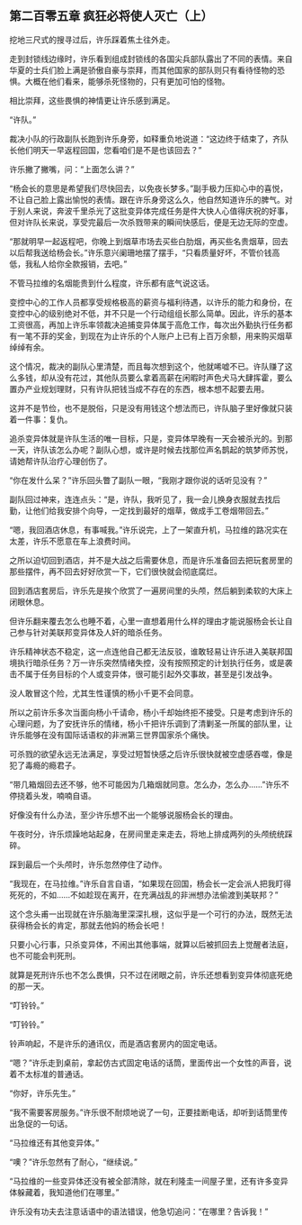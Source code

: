 ## 第二百零五章 疯狂必将使人灭亡（上）
挖地三尺式的搜寻过后，许乐踩着焦土往外走。

走到封锁线边缘时，许乐看到组成封锁线的各国尖兵部队露出了不同的表情。来自华夏的士兵们脸上满是骄傲自豪与崇拜，而其他国家的部队则只有看待怪物的恐惧。大概在他们看来，能够杀死怪物的，只有更加可怕的怪物。

相比崇拜，这些畏惧的神情更让许乐感到满足。

“许队。”

裁决小队的行政副队长跑到许乐身旁，如释重负地说道：“这边终于结束了，齐队长他们明天一早返程回国，您看咱们是不是也该回去？”

许乐撇了撇嘴，问：“上面怎么讲？”

“杨会长的意思是希望我们尽快回去，以免夜长梦多。”副手极力压抑心中的喜悦，不让自己脸上露出愉悦的表情。跟在许乐身旁这么久，他自然知道许乐的脾气。对于别人来说，奔波千里杀光了这批变异体完成任务是件大快人心值得庆祝的好事，但对许队长来说，享受完最后一次杀戮带来的瞬间快感后，便是无边无际的空虚。

“那就明早一起返程吧，你晚上到烟草市场去买些白肋烟，再买些名贵烟草，回去以后帮我送给杨会长。”许乐意兴阑珊地摆了摆手，“只看质量好坏，不管价钱高低，我私人给你全款报销，去吧。”

不管马拉维的名烟能贵到什么程度，许乐都有底气说这话。

变控中心的工作人员都享受规格极高的薪资与福利待遇，以许乐的能力和身份，在变控中心的级别绝对不低，并不只是一个行动组组长那么简单。因此，许乐的基本工资很高，再加上许乐率领裁决追捕变异体属于高危工作，每次出外勤执行任务都有一笔不菲的奖金，到现在为止许乐的个人账户上已有上百万余额，用来购买烟草绰绰有余。

这个情况，裁决的副队心里清楚，而且每次想到这个，他就唏嘘不已。许队赚了这么多钱，却从没有花过，其他队员要么拿着高薪在闲暇时声色犬马大肆挥霍，要么置办产业规划理财，只有许队把钱当成不存在的东西，根本想不起要去用。

这并不是节俭，也不是脱俗，只是没有用钱这个想法而已，许队脑子里好像就只装着一件事：复仇。

追杀变异体就是许队生活的唯一目标，只是，变异体早晚有一天会被杀光的。到那一天，许队该怎么办呢？副队心想，或许是时候去找那位声名鹊起的筑梦师苏悦，请她帮许队治疗心理创伤了。

“你在发什么呆？”许乐回头瞥了副队一眼，“我刚才跟你说的话听见没有？”

副队回过神来，连连点头：“是，许队，我听见了，我一会儿换身衣服就去找后勤，让他们给我安排个向导，一定找到最好的烟草，做成手工卷烟带回去。”

“嗯，我回酒店休息，有事喊我。”许乐说完，上了一架直升机，马拉维的路况实在太差，许乐不愿意在车上浪费时间。

之所以迫切回到酒店，并不是大战之后需要休息，而是许乐准备回去把玩套房里的那些摆件，再不回去好好欣赏一下，它们很快就会彻底腐烂。

回到酒店套房后，许乐先是挨个欣赏了一遍房间里的头颅，然后躺到柔软的大床上闭眼休息。

但许乐翻来覆去怎么也睡不着，心里一直想着用什么样的理由才能说服杨会长让自己参与针对美联邦变异体及人奸的暗杀任务。

许乐精神状态不稳定，这一点连他自己都无法反驳，谁敢轻易让许乐进入美联邦国境执行暗杀任务？万一许乐突然情绪失控，没有按照预定的计划执行任务，或是袭击不属于任务目标的个人或变异体，很可能引起外交事故，甚至是引发战争。

没人敢冒这个险，尤其生性谨慎的杨小千更不会同意。

所以之前许乐多次当面向杨小千请命，杨小千却始终拒不接受。只是考虑到许乐的心理问题，为了安抚许乐的情绪，杨小千把许乐调到了清剿圣一所属的部队里，让许乐能够在没有国际话语权的非洲第三世界国家杀个痛快。

可杀戮的欲望永远无法满足，享受过短暂快感之后许乐很快就被空虚感吞噬，像是犯了毒瘾的瘾君子。

“带几箱烟回去还不够，他不可能因为几箱烟就同意。怎么办，怎么办……”许乐不停挠着头发，喃喃自语。

好像没有什么办法，至少许乐想不出一个能够说服杨会长的理由。

午夜时分，许乐烦躁地站起身，在房间里走来走去，将地上排成两列的头颅统统踩碎。

踩到最后一个头颅时，许乐忽然停住了动作。

“我现在，在马拉维。”许乐自言自语，“如果现在回国，杨会长一定会派人把我盯得死死的，不如……不如趁现在离开，在充满战乱的非洲想办法偷渡到美联邦？”

这个念头甫一出现就在许乐脑海里深深扎根，这似乎是一个可行的办法，既然无法获得杨会长的肯定，那就去他妈的杨会长吧！

只要小心行事，只杀变异体，不闹出其他事端，就算以后被抓回去上觉醒者法庭，也不可能会判死刑。

就算是死刑许乐也不怎么畏惧，只不过在闭眼之前，许乐还想看到变异体彻底死绝的那一天。

“叮铃铃。”

“叮铃铃。”

铃声响起，不是许乐的通讯仪，而是酒店套房内的固定电话。

“嗯？”许乐走到桌前，拿起仿古式固定电话的话筒，里面传出一个女性的声音，说着不太标准的普通话。

“你好，许乐先生。”

“我不需要客房服务。”许乐很不耐烦地说了一句，正要挂断电话，却听到话筒里传出急促的一句话。

“马拉维还有其他变异体。”

“噢？”许乐忽然有了耐心，“继续说。”

“马拉维的一些变异体还没有被全部清除，就在利隆圭一间屋子里，还有许多变异体躲藏着，我知道他们在哪里。”

许乐没有功夫去注意话语中的语法错误，他急切追问：“在哪里？告诉我！”

